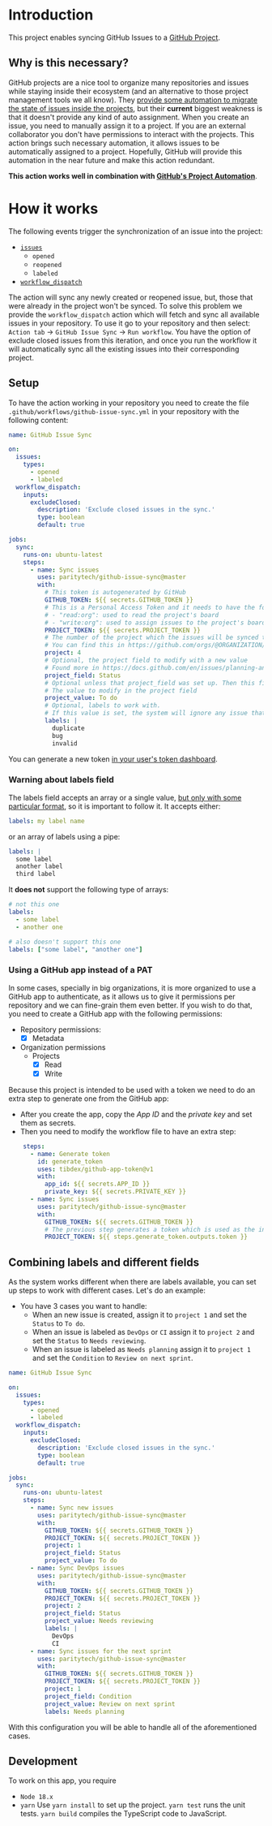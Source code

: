 
# Introduction

This project enables syncing GitHub Issues to a [GitHub Project](https://docs.github.com/en/issues/planning-and-tracking-with-projects/learning-about-projects/about-projects).

## Why is this necessary?

GitHub projects are a nice tool to organize many repositories and issues while staying inside their ecosystem (and an alternative to those project management tools we all know). They [provide some automation to migrate the state of issues inside the projects](https://docs.github.com/en/issues/planning-and-tracking-with-projects/automating-your-project/using-the-built-in-automations), but their **current** biggest weakness is that it doesn't provide any kind of auto assignment. When you create an issue, you need to manually assign it to a project. If you are an external collaborator you don't have permissions to interact with the projects.
This action brings such necessary automation, it allows issues to be automatically assigned to a project. 
Hopefully, GitHub will provide this automation in the near future and make this action redundant.

**This action works well in combination with [GitHub's Project Automation](https://docs.github.com/en/issues/planning-and-tracking-with-projects/automating-your-project/using-the-built-in-automations)**.


# How it works
The following events trigger the synchronization of an issue into the project:
- [`issues`](https://docs.github.com/en/actions/using-workflows/events-that-trigger-workflows#issues)
	- `opened`
	- `reopened`
	- `labeled`
- [`workflow_dispatch`](https://docs.github.com/en/actions/using-workflows/events-that-trigger-workflows#workflow_dispatch)

The action will sync any newly created or reopened issue, but, those that were already in the project won't be synced. To solve this problem we provide the `workflow_dispatch` action which will fetch and sync all available issues in your repository.
To use it go to your repository and then select: `Action tab` -> `GitHub Issue Sync` -> `Run workflow`.
You have the option of exclude closed issues from this iteration, and once you run the workflow it will automatically sync all the existing issues into their corresponding project.

## Setup
To have the action working in your repository you need to create the file `.github/workflows/github-issue-sync.yml` in your repository with the following content:
```yaml
name: GitHub Issue Sync

on:
  issues:
    types:
      - opened
      - labeled
  workflow_dispatch:
    inputs:
      excludeClosed:
        description: 'Exclude closed issues in the sync.'
        type: boolean 
        default: true

jobs:
  sync:
    runs-on: ubuntu-latest
    steps:
      - name: Sync issues
        uses: paritytech/github-issue-sync@master
        with:
          # This token is autogenerated by GitHub
          GITHUB_TOKEN: ${{ secrets.GITHUB_TOKEN }}
          # This is a Personal Access Token and it needs to have the following permissions
          # - "read:org": used to read the project's board
          # - "write:org": used to assign issues to the project's board
          PROJECT_TOKEN: ${{ secrets.PROJECT_TOKEN }}
          # The number of the project which the issues will be synced to
          # You can find this in https://github.com/orgs/@ORGANIZATION/projects/<NUMBER>
          project: 4
          # Optional, the project field to modify with a new value
          # Found more in https://docs.github.com/en/issues/planning-and-tracking-with-projects/understanding-fields/about-single-select-fields
          project_field: Status
          # Optional unless that project_field was set up. Then this field is required.
          # The value to modify in the project field
          project_value: To do
          # Optional, labels to work with.
          # If this value is set, the system will ignore any issue that doesn't contain that label(s).
          labels: |
            duplicate
            bug
            invalid
```
You can generate a new token [in your user's token dashboard](https://github.com/settings/tokens/new).

### Warning about labels field
The labels field accepts an array or a single value, [but only with some particular format](https://github.com/actions/toolkit/issues/184#issuecomment-1198653452), so it is important to follow it.
It accepts either:
```yml
labels: my label name
```
or an array of labels using a pipe:
```yml
labels: |
  some label
  another label
  third label
```
It **does not** support the following type of arrays:
```yml
# not this one
labels:
  - some label
  - another one

# also doesn't support this one
labels: ["some label", "another one"]
```

### Using a GitHub app instead of a PAT
In some cases, specially in big organizations, it is more organized to use a GitHub app to authenticate, as it allows us to give it permissions per repository and we can fine-grain them even better. If you wish to do that, you need to create a GitHub app with the following permissions:
- Repository permissions:
  - [x] Metadata
- Organization permissions
	- Projects
		- [x] Read
		- [x] Write

Because this project is intended to be used with a token we need to do an extra step to generate one from the GitHub app:
- After you create the app, copy the *App ID* and the *private key* and set them as secrets.
- Then you need to modify the workflow file to have an extra step:
```yml
    steps:
      - name: Generate token
        id: generate_token
        uses: tibdex/github-app-token@v1
        with:
          app_id: ${{ secrets.APP_ID }}
          private_key: ${{ secrets.PRIVATE_KEY }}
      - name: Sync issues
        uses: paritytech/github-issue-sync@master
        with:
          GITHUB_TOKEN: ${{ secrets.GITHUB_TOKEN }}
          # The previous step generates a token which is used as the input for this action
          PROJECT_TOKEN: ${{ steps.generate_token.outputs.token }}
```

## Combining labels and different fields

As the system works different when there are labels available, you can set up steps to work with different cases. 
Let's do an example:
- You have 3 cases you want to handle:
  - When an new issue is created, assign it to `project 1` and set the `Status` to `To do`.
  - When an issue is labeled as `DevOps` or `CI` assign it to `project 2` and set the `Status` to `Needs reviewing`.
  - When an issue is labeled as `Needs planning` assign it to `project 1` and set the `Condition` to `Review on next sprint`.

```yml
name: GitHub Issue Sync

on:
  issues:
    types:
      - opened
      - labeled
  workflow_dispatch:
    inputs:
      excludeClosed:
        description: 'Exclude closed issues in the sync.'
        type: boolean 
        default: true

jobs:
  sync:
    runs-on: ubuntu-latest
    steps:
      - name: Sync new issues
        uses: paritytech/github-issue-sync@master
        with:
          GITHUB_TOKEN: ${{ secrets.GITHUB_TOKEN }}
          PROJECT_TOKEN: ${{ secrets.PROJECT_TOKEN }}
          project: 1
          project_field: Status
          project_value: To do
      - name: Sync DevOps issues
        uses: paritytech/github-issue-sync@master
        with:
          GITHUB_TOKEN: ${{ secrets.GITHUB_TOKEN }}
          PROJECT_TOKEN: ${{ secrets.PROJECT_TOKEN }}
          project: 2
          project_field: Status
          project_value: Needs reviewing
          labels: |
            DevOps
            CI
      - name: Sync issues for the next sprint
        uses: paritytech/github-issue-sync@master
        with:
          GITHUB_TOKEN: ${{ secrets.GITHUB_TOKEN }}
          PROJECT_TOKEN: ${{ secrets.PROJECT_TOKEN }}
          project: 1
          project_field: Condition
          project_value: Review on next sprint
          labels: Needs planning
```
With this configuration you will be able to handle all of the aforementioned cases.

## Development
To work on this app, you require
- `Node 18.x`
- `yarn`
Use `yarn install` to set up the project.
`yarn test` runs the unit tests.
`yarn build` compiles the TypeScript code to JavaScript.
